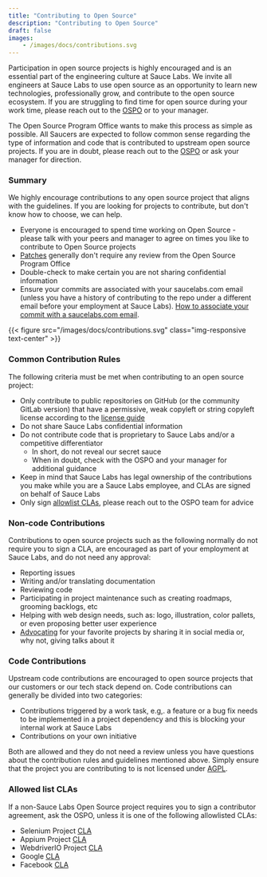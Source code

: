 ```yaml
---
title: "Contributing to Open Source"
description: "Contributing to Open Source"
draft: false
images:
    - /images/docs/contributions.svg
---
```


Participation in open source projects is highly encouraged and is an essential part of the engineering culture at Sauce Labs. We invite all engineers at Sauce Labs to use open source as an opportunity to learn new technologies, professionally grow, and contribute to the open source ecosystem. If you are struggling to find time for open source during your work time, please reach out to the [OSPO](mailto:opensource@saucelabs.com) or to your manager.

The Open Source Program Office wants to make this process as simple as possible. All Saucers are expected to follow common sense regarding the type of information and code that is contributed to upstream open source projects. If you are in doubt, please reach out to the [OSPO](mailto:opensource@saucelabs.com) or ask your manager for direction.

### Summary

We highly encourage contributions to any open source project that aligns with the guidelines. If you are looking for projects to contribute, but don't know how to choose, we can help.

- Everyone is encouraged to spend time working on Open Source - please talk with your peers and manager to agree on times you like to contribute to Open Source projects
- [Patches](https://en.wikipedia.org/wiki/Patch_(computing)) generally don't require any review from the Open Source Program Office
- Double-check to make certain you are not sharing confidential information
- Ensure your commits are associated with your saucelabs.com email (unless you have a history of contributing to the repo under a different email before your employment at Sauce Labs). [How to associate your commit with a saucelabs.com email](https://help.github.com/articles/setting-your-email-in-git/).

{{< figure src="/images/docs/contributions.svg" class="img-responsive text-center" >}}

### Common Contribution Rules

The following criteria must be met when contributing to an open source project:

- Only contribute to public repositories on GitHub (or the community GitLab version) that have a permissive, weak copyleft or string copyleft license according to the [license guide](/docs/license-guide)
- Do not share Sauce Labs confidential information
- Do not contribute code that is proprietary to Sauce Labs and/or a competitive differentiator
  - In short, do not reveal our secret sauce
  - When in doubt, check with the OSPO and your manager for additional guidance
- Keep in mind that Sauce Labs has legal ownership of the contributions you make while you are a Sauce Labs employee, and CLAs are signed on behalf of Sauce Labs
- Only sign [allowlist CLAs](./#whitelisted-clas), please reach out to the OSPO team for advice

### Non-code Contributions

Contributions to open source projects such as the following normally do not require you to sign a CLA, are encouraged as part of your employment at Sauce Labs, and do not need any approval:

- Reporting issues
- Writing and/or translating documentation
- Reviewing code
- Participating in project maintenance such as creating roadmaps, grooming backlogs, etc
- Helping with web design needs, such as: logo, illustration, color pallets, or even proposing better user experience
- [Advocating](https://opensource.org/AdvocateCircle) for your favorite projects by sharing it in social media or, why not, giving talks about it

### Code Contributions

Upstream code contributions are encouraged to open source projects that our customers or our tech stack depend on. Code contributions can generally be divided into two categories:

- Contributions triggered by a work task, e.g,. a feature or a bug fix needs to be implemented in a project dependency and this is blocking your internal work at Sauce Labs
- Contributions on your own initiative

Both are allowed and they do not need a review unless you have questions about the contribution rules and guidelines mentioned above. Simply ensure that the project you are contributing to is not licensed under [AGPL](https://www.gnu.org/licenses/agpl-3.0.en.html).

### Allowed list CLAs

If a non-Sauce Labs Open Source project requires you to sign a contributor agreement, ask the OSPO, unless it is one of the following allowlisted CLAs:

- Selenium Project [CLA](https://gist.github.com/selenium-ci/90e5715f953d820cf3fc6f2c22f4184c#file-selenium_project_cla)
- Appium Project [CLA](https://cla.js.foundation/appium/appium)
- WebdriverIO Project [CLA](https://cla.js.foundation/webdriverio/webdriverio)
- Google [CLA](https://cla.developers.google.com/clas)
- Facebook [CLA](https://code.facebook.com/cla)
